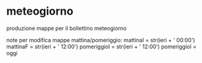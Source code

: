 # meteogiorno
produzione mappe per il bollettino meteogiorno

note per modifica mappe mattina/pomeriggio:
mattinaI = str(ieri + ' 00:00')
mattinaF = str(ieri + ' 12:00')
pomeriggioI = str(ieri + ' 12:00')
pomeriggioI = oggi
